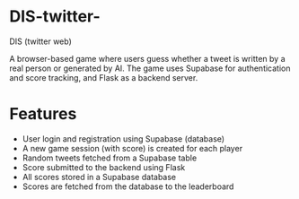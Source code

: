 # DIS-twitter-
DIS (twitter web) 

A browser-based game where users guess whether a tweet is written by a real person or generated by AI. The game uses Supabase for authentication and score tracking, and Flask as a backend server.

# Features

- User login and registration using Supabase (database)
- A new game session (with score) is created for each player
- Random tweets fetched from a Supabase table
- Score submitted to the backend using Flask
- All scores stored in a Supabase database
- Scores are fetched from the database to the leaderboard
